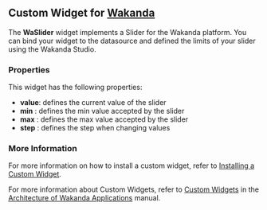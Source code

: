 ## Custom Widget for [Wakanda](http://wakanda.org)
The __WaSlider__ widget implements a Slider for the Wakanda platform. You can bind your widget to the datasource and defined the limits of your slider using the Wakanda Studio. 

### Properties
This widget has the following properties:

  * __value__: defines the current value of the slider
  * __min__  : defines the min value accepted by the slider
  * __max__  : defines the max value accepted by the slider
  * __step__ : defines the step when changing values 

### More Information
For more information on how to install a custom widget, refer to [Installing a Custom Widget](http://doc.wakanda.org/WakandaStudio0/help/Title/en/page3869.html#1027761).

For more information about Custom Widgets, refer to [Custom Widgets](http://doc.wakanda.org/Wakanda0.v5/help/Title/en/page3863.html "Custom Widgets") in the [Architecture of Wakanda Applications](http://doc.wakanda.org/Wakanda0.v5/help/Title/en/page3844.html "Architecture of Wakanda Applications") manual.
